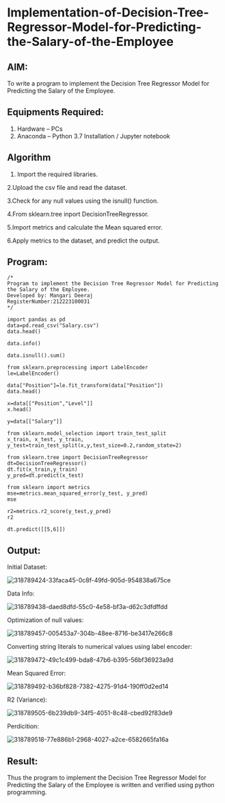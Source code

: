 # Implementation-of-Decision-Tree-Regressor-Model-for-Predicting-the-Salary-of-the-Employee

## AIM:
To write a program to implement the Decision Tree Regressor Model for Predicting the Salary of the Employee.

## Equipments Required:
1. Hardware – PCs
2. Anaconda – Python 3.7 Installation / Jupyter notebook

## Algorithm
1. Import the required libraries.

2.Upload the csv file and read the dataset.

3.Check for any null values using the isnull() function.

4.From sklearn.tree inport DecisionTreeRegressor.

5.Import metrics and calculate the Mean squared error.

6.Apply metrics to the dataset, and predict the output.

## Program:
```
/*
Program to implement the Decision Tree Regressor Model for Predicting the Salary of the Employee.
Developed by: Mangari Deeraj
RegisterNumber:212223100031  
*/
```
```
import pandas as pd
data=pd.read_csv("Salary.csv")
data.head()

data.info()

data.isnull().sum()

from sklearn.preprocessing import LabelEncoder
le=LabelEncoder()

data["Position"]=le.fit_transform(data["Position"])
data.head()

x=data[["Position","Level"]]
x.head()

y=data[["Salary"]]

from sklearn.model_selection import train_test_split
x_train, x_test, y_train, y_test=train_test_split(x,y,test_size=0.2,random_state=2)

from sklearn.tree import DecisionTreeRegressor
dt=DecisionTreeRegressor()
dt.fit(x_train,y_train)
y_pred=dt.predict(x_test)

from sklearn import metrics
mse=metrics.mean_squared_error(y_test, y_pred)
mse

r2=metrics.r2_score(y_test,y_pred)
r2

dt.predict([[5,6]])
```

## Output:
Initial Dataset:

![318789424-33faca45-0c8f-49fd-905d-954838a675ce](https://github.com/user-attachments/assets/a0000721-1b56-4dac-aed8-083551674cf2)

Data Info:

![318789438-daed8dfd-55c0-4e58-bf3a-d62c3dfdffdd](https://github.com/user-attachments/assets/8684366f-3fe8-4ec2-938b-1b0f0d6f01ef)

Optimization of null values:

![318789457-005453a7-304b-48ee-8716-be3417e266c8](https://github.com/user-attachments/assets/363196cf-f076-48ac-8ac8-f1f97ce906b0)

Converting string literals to numerical values using label encoder:

![318789472-49c1c499-bda8-47b6-b395-56bf36923a9d](https://github.com/user-attachments/assets/7a33043a-180e-4322-bb22-32bc1adeffe8)

Mean Squared Error:

![318789492-b36bf828-7382-4275-91d4-190ff0d2ed14](https://github.com/user-attachments/assets/9177fa3d-2ff9-414b-9b51-c9ccef0e0dbf)

R2 (Variance):

![318789505-6b239db9-34f5-4051-8c48-cbed92f83de9](https://github.com/user-attachments/assets/86761ab0-8f00-42de-9007-0e08eacb8bc3)

Perdicition:

![318789518-77e886b1-2968-4027-a2ce-6582665fa16a](https://github.com/user-attachments/assets/bed0a88d-c763-4b05-bffa-27532ac737c7)

## Result:
Thus the program to implement the Decision Tree Regressor Model for Predicting the Salary of the Employee is written and verified using python programming.
